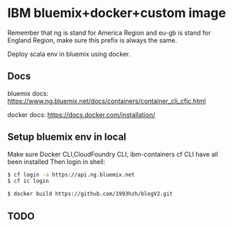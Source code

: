 # IBM bluemix+docker+custom image
Remember that ng is stand for America Region and eu-gb is stand for England Region, make sure this prefix is always the same.

Deploy scala env in bluemix using docker.

## Docs
bluemix docs: https://www.ng.bluemix.net/docs/containers/container_cli_cfic.html

docker docs: https://docs.docker.com/installation/

## Setup bluemix env in local
Make sure Docker CLI,CloudFoundry CLI, ibm-containers cf CLI have all been installed
Then login in shell: 
```sh
$ cf login -a https://api.ng.bluemix.net
$ cf ic login
```


```sh
$ docker build https://github.com/1993hzh/blogV2.git
```

## TODO
